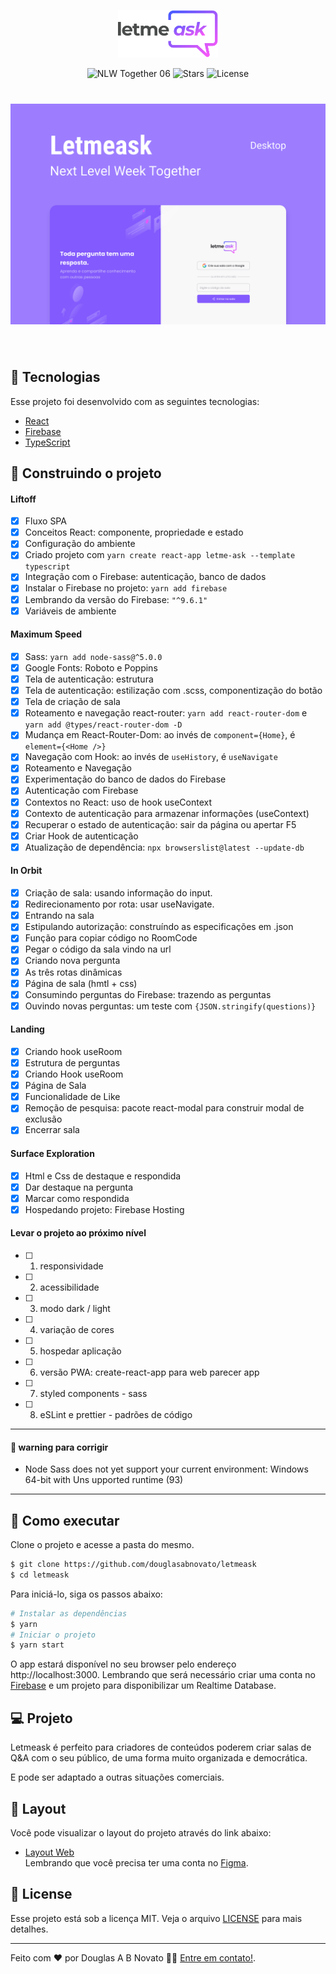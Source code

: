 <p align="center">
  <img alt="Letmeask" src=".github/logo.svg" width="160px">
</p>

<p align="center">
  <img src="https://img.shields.io/static/v1?label=NLW&message=06&color=8257E5&labelColor=000000" alt="NLW Together 06" />
  
  <img src="https://img.shields.io/github/stars/rocketseat-education/nlw-06-reactjs?label=stars&message=MIT&color=8257E5&labelColor=000000" alt="Stars">

  <img  src="https://img.shields.io/static/v1?label=license&message=MIT&color=8257E5&labelColor=000000" alt="License">   
</p>

<h1 align="center">
    <img alt="Letmeask" src=".github/cover.svg" />
</h1>

<br>

## 🧪 Tecnologias 

Esse projeto foi desenvolvido com as seguintes tecnologias: 
- [React](https://reactjs.org)
- [Firebase](https://firebase.google.com/)
- [TypeScript](https://www.typescriptlang.org/)

## 🧪 Construindo o projeto

#### Liftoff 

- [x] Fluxo SPA
- [x] Conceitos React: componente, propriedade e estado
- [x] Configuração do ambiente
- [x] Criado projeto com `yarn create react-app letme-ask --template typescript`
- [x] Integração com o Firebase: autenticação, banco de dados
- [x] Instalar o Firebase no projeto: `yarn add firebase`
- [x] Lembrando da versão do Firebase: `"^9.6.1"`
- [x] Variáveis de ambiente

#### Maximum Speed 

- [x] Sass: `yarn add node-sass@^5.0.0` 
- [x] Google Fonts: Roboto e Poppins 
- [x] Tela de autenticação: estrutura
- [x] Tela de autenticação: estilização com .scss, componentização do botão
- [x] Tela de criação de sala
- [x] Roteamento e navegação react-router: `yarn add react-router-dom` e `yarn add @types/react-router-dom -D`
- [x] Mudança em React-Router-Dom: ao invés de `component={Home}`, é `element={<Home />}`
- [x] Navegação com Hook: ao invés de `useHistory`, é `useNavigate`
- [x] Roteamento e Navegação
- [x] Experimentação do banco de dados do Firebase
- [x] Autenticação com Firebase
- [x] Contextos no React: uso de hook useContext
- [x] Contexto de autenticação para armazenar informações (useContext)
- [x] Recuperar o estado de autenticação: sair da página ou apertar F5
- [x] Criar Hook de autenticação 
- [x] Atualização de dependência: `npx browserslist@latest --update-db`

#### In Orbit

- [x] Criação de sala: usando informação do input.
- [x] Redirecionamento por rota: usar useNavigate.
- [x] Entrando na sala
- [x] Estipulando autorização: construíndo as especificações em .json
- [x] Função para copiar código no RoomCode
- [x] Pegar o código da sala vindo na url
- [x] Criando nova pergunta 
- [x] As três rotas dinâmicas
- [x] Página de sala (hmtl + css)
- [x] Consumindo perguntas do Firebase: trazendo as perguntas
- [x] Ouvindo novas perguntas: um teste com `{JSON.stringify(questions)}`
 
#### Landing 

- [x] Criando hook useRoom
- [x] Estrutura de perguntas 
- [x] Criando Hook useRoom
- [x] Página de Sala
- [x] Funcionalidade de Like
- [x] Remoção de pesquisa: pacote react-modal para construir modal de exclusão
- [x] Encerrar sala

#### Surface Exploration

- [x] Html e Css de destaque e respondida
- [x] Dar destaque na pergunta
- [x] Marcar como respondida
- [x] Hospedando projeto: Firebase Hosting

#### Levar o projeto ao próximo nível
  
- [ ] 1. responsividade
- [ ] 2. acessibilidade
- [ ] 3. modo dark / light
- [ ] 4. variação de cores
- [ ] 5. hospedar aplicação
- [ ] 6. versão PWA: create-react-app para web parecer app
- [ ] 7. styled components - sass
- [ ] 8. eSLint e prettier - padrões de código

---

#### 🚀 warning para corrigir

- Node Sass does not yet support your current environment: Windows 64-bit with Uns
upported runtime (93)

---

## 🚀 Como executar

Clone o projeto e acesse a pasta do mesmo. 
```bash
$ git clone https://github.com/douglasabnovato/letmeask
$ cd letmeask
```

Para iniciá-lo, siga os passos abaixo:
```bash
# Instalar as dependências
$ yarn
# Iniciar o projeto
$ yarn start
```
O app estará disponível no seu browser pelo endereço http://localhost:3000. 
Lembrando que será necessário criar uma conta no [Firebase](https://firebase.google.com/) e um projeto para disponibilizar um Realtime Database.

## 💻 Projeto 

Letmeask é perfeito para criadores de conteúdos poderem criar salas de Q&A com o seu público, de uma forma muito organizada e democrática.  

E pode ser adaptado a outras situações comerciais.
 
## 🔖 Layout 

Você pode visualizar o layout do projeto através do link abaixo:

- [Layout Web](https://www.figma.com/community/file/1009824839797878169/Letmeask)  
Lembrando que você precisa ter uma conta no [Figma](http://figma.com/).

## 📝 License

Esse projeto está sob a licença MIT. Veja o arquivo [LICENSE](LICENSE.md) para mais detalhes.

---  

Feito com ❤️ por Douglas A B Novato 👋🏽 [Entre em contato!](https://www.linkedin.com/in/douglasabnovato/).
